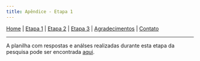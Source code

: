 ```yaml
---
title: Apêndice - Etapa 1
---
```


[Home](/master-degree-dissertation) | [Etapa 1](etapa-1) | [Etapa 2](etapa-2) | [Etapa 3](etapa-3) | [Agradecimentos](agradecimentos) | [Contato](contato)
<hr/>

A planilha com respostas e análses realizadas durante esta etapa da pesquisa pode ser encontrada <a href="https://docs.google.com/spreadsheets/d/1EwDuaQ-9r7FR_9hAxTS4oOPX9_5WT2RccnKHhfoDM8Y/edit?usp=sharing" target="_blank">aqui</a>.